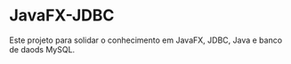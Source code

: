 # JavaFX-JDBC

Este projeto para solidar o conhecimento em JavaFX, JDBC, Java e banco de daods MySQL.